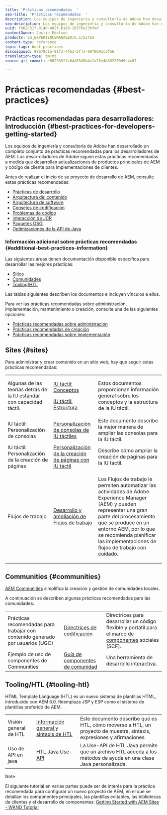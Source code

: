 ```yaml
---
title: 'Prácticas recomendadas  '
seo-title: 'Prácticas recomendadas  '
description: Los equipos de ingeniería y consultoría de Adobe han desarrollado un completo conjunto de prácticas recomendadas para los desarrolladores de AEM
seo-description: Los equipos de ingeniería y consultoría de Adobe han desarrollado un completo conjunto de prácticas recomendadas para los desarrolladores de AEM
uuid: f962c31f-8140-482f-b189-16376e23bfed
contentOwner: Justin Edelson
products: SG_EXPERIENCEMANAGER/6.5/SITES
content-type: reference
topic-tags: best-practices
discoiquuid: 99678c1a-81f3-4fb3-bf73-98f0691c3fb6
translation-type: tm+mt
source-git-commit: e562939f1c64d8345b4c2a28e4b882200d9e4c07

---
```



# Prácticas recomendadas  {#best-practices}

## Prácticas recomendadas para desarrolladores: Introducción {#best-practices-for-developers-getting-started}

Los equipos de ingeniería y consultoría de Adobe han desarrollado un completo conjunto de prácticas recomendadas para los desarrolladores de AEM. Los desarrolladores de Adobe siguen estas prácticas recomendadas a medida que desarrollan actualizaciones de productos principales de AEM y código de cliente para implementaciones de clientes.

Antes de realizar el inicio de su proyecto de desarrollo de AEM, consulte estas prácticas recomendadas:

* [Prácticas de desarrollo](/help/sites-developing/development-practices.md)
* [Arquitectura del contenido](/help/sites-developing/content-architecture.md)
* [Arquitectura de software](/help/sites-developing/software-architecture.md)
* [Consejos de codificación](/help/sites-developing/coding-tips.md)
* [Problemas de código](/help/sites-developing/code-pitfalls.md)
* [Interacción de JCR](/help/sites-developing/jcr-integration.md)
* [Paquetes OSGi](/help/sites-developing/osgi-bundles.md)
* [Optimizaciones de la API de Java](https://docs.adobe.com/content/help/en/experience-manager-learn/foundation/development/understand-java-api-best-practices.html)

### Información adicional sobre prácticas recomendadas {#additional-best-practices-information}

Las siguientes áreas tienen documentación disponible específica para desarrollar las mejores prácticas:

* [Sitios](#sites)
* [Comunidades](/help/sites-developing/best-practices.md#communities)
* [Tooling/HTL](/help/sites-developing/best-practices.md#tooling-htl)

Las tablas siguientes describen los documentos e incluyen vínculos a ellos.

Para ver las prácticas recomendadas sobre administración, implementación, mantenimiento o creación, consulte una de las siguientes opciones:

* [Prácticas recomendadas sobre administración](/help/sites-administering/administer-best-practices.md)
* [Prácticas recomendadas de creación](/help/sites-authoring/best-practices.md)
* [Prácticas recomendadas sobre implementación](/help/sites-deploying/best-practices.md)

## Sites {#sites}

Para administrar y crear contenido en un sitio web, hay que seguir estas prácticas recomendadas:

<table>
 <tbody>
  <tr>
   <td>Algunas de las teorías detrás de la IU estándar con capacidad táctil.</td>
   <td><p><a href="/help/sites-developing/touch-ui-concepts.md">IU táctil: Conceptos</a></p> <p><a href="/help/sites-developing/touch-ui-structure.md">IU táctil: Estructura</a></p> </td>
   <td>Estos documentos proporcionan información general sobre los conceptos y la estructura de la IU táctil.</td>
  </tr>
  <tr>
   <td>IU táctil: Personalización de consolas </td>
   <td><a href="/help/sites-developing/customizing-consoles-touch.md">Personalización de consolas de IU táctiles</a></td>
   <td>Este documento describe la mejor manera de ampliar las consolas para la IU táctil.</td>
  </tr>
  <tr>
   <td>IU táctil: Personalización de la creación de páginas</td>
   <td><a href="/help/sites-developing/customizing-page-authoring-touch.md">Personalización de la creación de páginas con IU táctil</a></td>
   <td>Describe cómo ampliar la creación de páginas para la IU táctil.</td>
  </tr>
  <tr>
   <td>Flujos de trabajo</td>
   <td><a href="/help/sites-developing/workflows-best-practices.md">Desarrollo y ampliación de Flujos de trabajo</a></td>
   <td><p>Los Flujos de trabajo le permiten automatizar las actividades de Adobe Experience Manager (AEM) y pueden representar una gran parte del procesamiento que se produce en un entorno AEM, por lo que se recomienda planificar las implementaciones de flujos de trabajo con cuidado.</p> </td>
  </tr>
 </tbody>
</table>

## Communities {#communities}

[AEM Communities](/help/communities/overview.md) simplifica la creación y gestión de comunidades locales.

A continuación se describen algunas prácticas recomendadas para las comunidades:

|  |  |  |
|---|---|---|
| Prácticas recomendadas para trabajar con contenido generado por usuarios (UGC) | [Directrices de codificación](/help/communities/code-guide.md) | Directrices para desarrollar un código flexible y portátil para el marco [de componentes](/help/communities/scf.md) sociales (SCF). |
| Ejemplo de uso de componentes de Communities | [Guía de componentes de comunidad](/help/communities/components-guide.md) | Una herramienta de desarrollo interactiva. |

## Tooling/HTL {#tooling-htl}

HTML Template Language (HTL) es un nuevo sistema de plantillas HTML, introducido con AEM 6.0. Reemplaza JSP y ESP como el sistema de plantillas preferido de AEM.

|  |  |  |
|---|---|---|
| Visión general de HTL | [Información general y sintaxis de HTL](https://docs.adobe.com/content/help/en/experience-manager-htl/using/overview.html) | Este documento describe qué es HTL, cómo moverse a HTL, un proyecto de muestra, sintaxis, expresiones y afirmaciones |
| Uso de API en java | [HTL Java Use-API](https://helpx.adobe.com/experience-manager/htl/using/use-api.html) | La Use-API de HTL Java permite que un archivo HTL acceda a los métodos de ayuda en una clase Java personalizada. |

>[!NOTE]
>
>El siguiente tutorial en varias partes puede ser de interés para la práctica recomendada para configurar un nuevo proyecto de AEM, en el que se detallan los componentes principales, las plantillas editables, las bibliotecas de clientes y el desarrollo de componentes:
>[Getting Started with AEM Sites - WKND Tutorial](https://helpx.adobe.com/experience-manager/kt/sites/using/getting-started-wknd-tutorial-develop.html)

